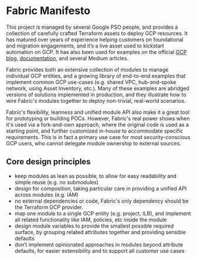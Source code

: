 # Fabric Manifesto

This project is managed by several Google PSO people, and provides a collection of carefully crafted Terraform assets to deploy GCP resources. It has matured over years of experience helping customers on foundational and migration engagements, and it’s a live asset used to kickstart automation on GCP. It has also been used for examples on the official [GCP blog](https://cloud.google.com/blog/products/networking/how-to-use-cloud-dns-peering-in-a-shared-vpc-environment), [documentation](https://cloud.google.com/architecture/deploy-hub-spoke-network-using-peering#to-use-your-local-host), and several Medium articles.

Fabric provides both an extensive collection of modules to manage individual GCP entities, and a growing library of end-to-end examples that implement common GCP use-cases (e.g. shared VPC, hub-and-spoke network, using Asset Inventory, etc.). Many of these examples are abridged versions of solutions implemented in production, and they illustrate how to wire Fabric's modules together to deploy non-trivial, real-world scenarios.

Fabric's flexibility, leanness and unified module API also make it a great tool for prototyping or building POCs. However, Fabric's real power shows when it's used via a fork-and-own approach, where the original code is used as a starting point, and further customized in-house to accommodate specific requirements. This is in fact a primary use case for most security-conscious GCP users, who cannot delegate module ownership to external sources.

## Core design principles

- keep modules as lean as possible, to allow for easy readability and simple reuse (e.g. no submodules)
- design for composition, taking particular care in providing a unified API across modules (e.g. IAM)
- no external dependencies or code, Fabric's only dependency should be the Terraform GCP provider.
- map one module to a single GCP entity (e.g. project, ILB), and implement all related functionality like IAM, policies, etc inside the module
- design module variables to provide the smallest possible required surface, by grouping related attributes together and providing sensible defaults
- don’t implement opinionated approaches in modules beyond attribute defaults, for easier extensibility and to support all customer use cases
